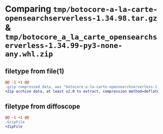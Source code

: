 # Comparing `tmp/botocore-a-la-carte-opensearchserverless-1.34.98.tar.gz` & `tmp/botocore_a_la_carte_opensearchserverless-1.34.99-py3-none-any.whl.zip`

## filetype from file(1)

```diff
@@ -1 +1 @@
-gzip compressed data, was "botocore-a-la-carte-opensearchserverless-1.34.98.tar", last modified: Sat May  4 01:01:37 2024, max compression
+Zip archive data, at least v2.0 to extract, compression method=deflate
```

## filetype from diffoscope

```diff
@@ -1 +1 @@
-GzipFile
+ZipFile
```

